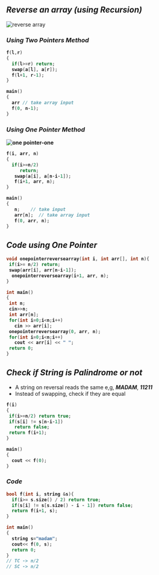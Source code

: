 ## _Reverse an array (using Recursion)_

![reverse array](https://github.com/anupam-kumar-krishnan/A2Z-DSA/assets/69143883/da2f0aa6-733b-4151-9a03-8b465bdd82a2)


### _Using Two Pointers Method_

<b>

```cpp
f(l,r)
{
  if(l>=r) return;
  swap(a[l], a[r]);
  f(l+1, r-1);
}

main()
{
  arr // take array input
  f(0, n-1);
}
```

### _Using One Pointer Method_

![one pointer-one](https://github.com/anupam-kumar-krishnan/A2Z-DSA/assets/69143883/ad4064ef-3637-435c-8474-70e9b5664b45)

```cpp
f(i, arr, n)
{
  if(i>=n/2)
     return;
   swap(a[i], a[n-i-1]);
   f(i+1, arr, n);
}

main()
{  
   n;    // take input
   arr[n];  // take array input
   f(0, arr, n);
}
```


## _Code using One Pointer_

```cpp
void onepointerreversearray(int i, int arr[], int n){
 if(i>= n/2) return;
 swap(arr[i], arr[n-i-1]);
  onepointerreversearray(i+1, arr, n);
}

int main()
{
 int n;
 cin>>n;
 int arr[n];
 for(int i=0;i<n;i++)
   cin >> arr[i];
 onepointerreversearray(0, arr, n);
 for(int i=0;i<n;i++) 
   cout << arr[i] << " ";
 return 0;
}
```
</b>

## _Check if String is Palindrome or not_
- A string on reversal reads the same e,g, **_MADAM_**, **_11211_**
- Instead of swapping, check if they are equal

<b>

```cpp
f(i)
{
 if(i>=n/2) return true;
 if(s[i] != s[n-i-1])
   return false;
 return f(i+1);
}

main()
{
  cout << f(0);
}
```

### _Code_

```cpp
bool f(int i, string &s){
  if(i>= s.size() / 2) return true;
  if(s[i] != s[s.size() - i - 1]) return false;
  return f(i+1, s);
}

int main()
{
  string s="madam";
  cout<< f(0, s);
  return 0;
}
// TC -> n/2
// SC -> n/2
```



</b>










